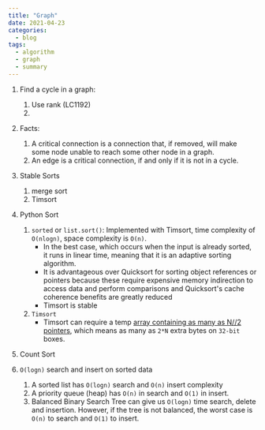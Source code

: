 ```yaml
---
title: "Graph"
date: 2021-04-23
categories:
  - blog
tags:
  - algorithm
  - graph
  - summary
---
```


1. Find a cycle in a graph:
    1. Use rank (LC1192)
    2. 

2. Facts:
    1. A critical connection is a connection that, if removed, will make some node unable to reach some other node in a graph.
    2. An edge is a critical connection, if and only if it is not in a cycle.

3. Stable Sorts
    1. merge sort
    2. Timsort

4. Python Sort
    1. `sorted` or `list.sort()`: Implemented with Timsort, time complexity of `O(nlogn)`, space complexity is `O(n)`.
        * In the best case, which occurs when the input is already sorted, it runs in linear time, meaning that it is an adaptive sorting algorithm.
        * It is advantageous over Quicksort for sorting object references or pointers because these require expensive memory indirection to access data and perform comparisons and Quicksort's cache coherence benefits are greatly reduced
        * Timsort is stable
    2. `Timsort`
        * Timsort can require a temp [array containing as many as N//2 pointers][Python Timsort Space Requirements], which means as many as `2*N` extra bytes on `32-bit` boxes.

5. Count Sort


4. `O(logn)` search and insert on sorted data
    1. A sorted list has `O(logn)` search and `O(n)` insert complexity
    2. A priority queue (heap) has `O(n)` in search and `O(1)` in insert.
    2. Balanced Binary Search Tree can give us `O(logn)` time search, delete and insertion. However, if the tree is not balanced, the worst case is `O(n)` to search and `O(1)` to insert.


    

[Python Timsort Space Requirements]: https://github.com/python/cpython/blob/fdfea4ab16ff65234dc30f51ed8056138ab19005/Objects/listsort.txt#L17